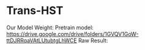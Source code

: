 # Trans-HST
Our Model Weight:
Pretrain model: https://drive.google.com/drive/folders/1GVQV1GoW-ttDJRRqaVAtLUtubtgLhWCE
Raw Result:
